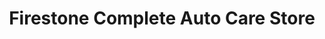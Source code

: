 ---
title: "Firestone Complete Auto Care Store"
url: /amarillo/firestone-complete-auto-care-store/
shop: car repair
---